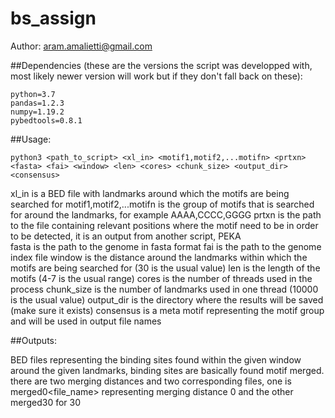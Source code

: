 # bs_assign
Author: aram.amalietti@gmail.com


##Dependencies (these are the versions the script was developped with, most likely newer version will work but if they don't fall back on these):
```
python=3.7  
pandas=1.2.3  
numpy=1.19.2  
pybedtools=0.8.1  
```
##Usage:  
  ```
  python3 <path_to_script> <xl_in> <motif1,motif2,...motifn> <prtxn> <fasta> <fai> <window> <len> <cores> <chunk_size> <output_dir> <consensus>  
  ```
  xl_in is a BED file with landmarks around which the motifs are being searched for
  motif1,motif2,...motifn is the group of motifs that is searched for around the landmarks, for example AAAA,CCCC,GGGG
  prtxn is the path to the file containing relevant positions where the motif need to be in order to be detected, it is an output from another script, PEKA  
  fasta is the path to the genome in fasta format
  fai is the path to the genome index file
  window is the distance around the landmarks within which the motifs are being searched for (30 is the usual value)
  len is the length of the motifs (4-7 is the usual range)
  cores is the number of threads used in the process
  chunk_size is the number of landmarks used in one thread (10000 is the usual value)
  output_dir is the directory where the results will be saved (make sure it exists)
  consensus is a meta motif representing the motif group and will be used in output file names  
  
##Outputs:

 BED files representing the binding sites found within the given window around the given landmarks, binding sites are basically found motif merged.  
 there are two merging distances and two corresponding files, one is merged0<file_name> representing merging distance 0 and the other merged30 for 30
  
  
  
  

